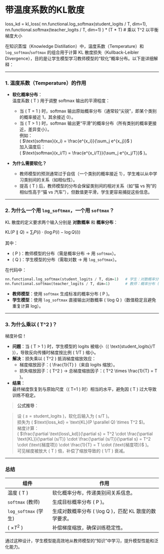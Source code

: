 # 带温度系数的KL散度

loss_kd = kl_loss(
        nn.functional.log_softmax(student_logits / T, dim=1),
        nn.functional.softmax(teacher_logits / T, dim=1)
    ) * (T * T)  # 乘以 T^2 以平衡梯度大小

在知识蒸馏（Knowledge Distillation）中，温度系数（Temperature）和 `log_softmax`/`softmax` 的组合用于计算 KL 散度损失（Kullback-Leibler Divergence），目的是让学生模型学习教师模型的“软化”概率分布。以下是详细解释：

---

### **1. 温度系数（Temperature）的作用**
- **软化概率分布**：  
  温度系数 \( T \) 用于调整 softmax 输出的平滑程度：
  - 当 \( T = 1 \) 时，softmax 输出原始概率分布（通常较“尖锐”，即某个类别的概率接近 1，其余接近 0）。
  - 当 \( T > 1 \) 时，softmax 输出更“平滑”的概率分布（所有类别的概率更接近，差异变小）。  
  例如：  
  \( $\text{softmax}(x_i) = \frac{e^{x_i}}{\sum_j e^{x_j}}$ \)  
  加入温度后：  
  \( $\text{softmax}(x_i/T) = \frac{e^{x_i/T}}{\sum_j e^{x_j/T}}$ \)。

- **为什么需要软化？**  
  - 教师模型的预测通常过于自信（一个类别的概率接近 1），学生难以从中学习类别间的关系（如相似性）。  
  - 提高 \( T \) 后，教师模型的分布会保留类别间的相对关系（如“猫 vs 狗”的相似性高于“猫 vs 汽车”），但数值更平滑，学生更容易捕捉这些信息。

---

### **2. 为什么一个用 `log_softmax`，一个用 `softmax`？**
KL 散度的定义要求两个输入分别是 **对数概率** 和 **概率分布**：

$\text{KL}(P \parallel Q) = \sum_i P(i) \cdot \left( \log P(i) - \log Q(i) \right)$

其中：
- \( P \)：教师模型的分布（需是概率分布 → 用 `softmax`）。
- \( Q \)：学生模型的分布（需取对数 → 用 `log_softmax`）。

在代码中：
```python
nn.functional.log_softmax(student_logits / T, dim=1)   # 学生：对数概率分布 (log Q)
nn.functional.softmax(teacher_logits / T, dim=1)       # 教师：概率分布 (P)
```
- **教师模型**：使用 `softmax` 生成标准的概率分布 \( P \)。
- **学生模型**：使用 `log_softmax` 直接输出对数概率 \( \log Q \)（数值稳定且避免重复计算 log）。

---

### **3. 为什么乘以 \( T^2 \)？**
梯度补偿！  
- **问题**：当 \( T > 1 \) 时，学生模型的 logits 被缩小（\( \text{student\_logits}/T \)），导致反向传播时梯度按比例 \( 1/T \) 缩小。
- **解决**：损失乘以 \( T^2 \) 抵消梯度缩放效应：
  - 梯度缩放因子：\( \frac{1}{T} \)（来自 logits 缩放）。
  - 损失缩放因子：\( T^2 \) → 总梯度缩放因子：\( T^2 \times \frac{1}{T} = T \)。
- **结果**：  
  最终梯度恢复到与原始尺度（\( T=1 \) 时）相当的水平，避免因 \( T \) 过大导致训练不稳定。

> **公式推导**：  


> 设 \( $s = \text{student\_logits}$ \)，软化后输入为 \( s/T \)。  
> 损失为 \( $\text{loss\_kd} = \text{KL}(P \parallel Q) \times T^2 $\)。  
> 梯度计算：  
> \( $\frac{\partial \text{loss\_kd}}{\partial s} = T^2 \cdot \frac{\partial \text{KL}}{\partial (s/T)} \cdot \frac{\partial (s/T)}{\partial s} = T^2 \cdot (\text{梯度项}) \cdot \frac{1}{T} = T \cdot (\text{梯度项})$ \)。  
> 可见梯度被放大 \( T \) 倍，补偿了缩放导致的 \( 1/T \) 衰减。

---

### **总结**
| 组件                | 作用                                                                 |
|---------------------|----------------------------------------------------------------------|
| 温度 \( T \)        | 软化概率分布，传递类别间关系信息。                                      |
| `softmax` (教师)    | 生成目标概率分布 \( P \)。                                            |
| `log_softmax` (学生)| 生成对数概率分布 \( \log Q \)，匹配 KL 散度的数学要求。                 |
| \( $\times T^2$ \)     | 补偿梯度缩放，确保训练稳定性。                                        |

通过这种设计，学生模型能高效地从教师模型的“知识”中学习，提升模型性能和泛化能力。